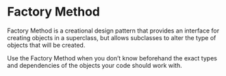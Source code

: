 # Factory Method

Factory Method is a creational design pattern that provides an interface for creating objects in a superclass, but allows subclasses to alter the type of objects that will be created.

Use the Factory Method when you don’t know beforehand the exact types and dependencies of the objects your code should work with.
